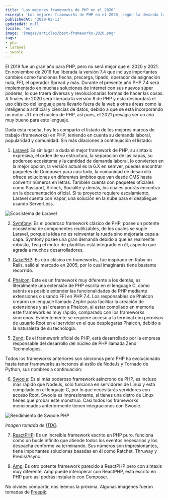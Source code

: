 ```yaml
---
title: 'Los mejores frameworks de PHP en el 2020'
excerpt: 'Los mejores frameworks de PHP en el 2020, según la demanda laboral, popularidad, comunidad de desarrollo y ecosistema.'
publishedAt: '2020-02-11'
updatedAt: null
locale: 'es'
image: 'images/articles/best-frameworks-2020.png'
tags:
- php
- laravel
- swoole
---
```


El 2019 fue un gran año para PHP, pero no será mejor que el 2020 y 2021. En noviembre de 2019 fue liberada la versión 7.4 que incluye importantes cambios como funciones flecha, precarga, tipado, operador de asignación nula, FFI, el operador Spread y más. Durante el presente año PHP 7.4 será implementado en muchas soluciones de Internet con sus nuevos súper poderes, lo que traerá diversas y revolucionarias formas de hacer las cosas. A finales de 2020 será liberada la versión 8 de PHP y esta desbordará el uso clásico del lenguaje para llevarlo fuera de la web a otras áreas como la inteligencia artificial y ciencias de datos, debido a que se está incorporando un motor JIT en el núcleo de PHP, así pues, el 2021 presagia ser un año muy bueno para este lenguaje.

Dada esta reseña, hoy les comparto el listado de los mejores marcos de trabajo (frameworks) en PHP, teniendo en cuenta su demanda laboral, popularidad y comunidad. Sin más dilaciones a continuación el listado:

1. [Laravel](https://laravel.com/): Es sin lugar a duda el mejor framework de PHP, su sintaxis expresiva, el orden de su estructura, la separación de las capas, su poderoso ecosistema y la cantidad de demanda laboral, lo convierten en la mejor opción, la versión actual es la 6.X en semver, puedes encontrar paquetes de Composer para casi todo, la comunidad de desarrollo ofrece soluciones en diferentes ámbitos que van desde CMS hasta convertir números en letras. También cuenta con paquetes oficiales como Passport, Airlock, Socialite y demás, los cuales podrás encontrar en la documentación oficial. Si tu proyecto requiere escalamiento, Laravel cuenta con Vapor, una solución en la nube para el despliegue usando ServerLess.

<img class="img-fluid d-block mb-0 m-auto" src="/images/articles/laravel-ecosystem-2020.png" alt="Ecosistema de Laravel">

2. [Symfony](https://symfony.com/): Es el poderoso framework clásico de PHP, posee un potente ecosistema de componentes reutilizables, de los cuales se suple Laravel, porque la idea no es reinventar la rueda sino mejorarla capa a capa. Symfony posee una gran demanda debido a que es realmente robusto, Twig el motor de plantillas está integrado en él, aspecto que agrada a muchos desarrolladores.

3. [CakePHP](https://cakephp.org/): Es otro clásico en frameworks, fue inspirado en Ruby on Rails, salió al mercado en 2005, por lo cual imaginarás tiene bastante recorrido.

<article-ad></article-ad>

4. [Phalcon](https://phalcon.io/): Este es un framework muy diferente a los demás, es literalmente una extensión de PHP escrita en el lenguage C, como sabrás es posible extender las funcionalidades de PHP mediante extensiones o usando FFI en PHP 7.4. Los responsables de Phalcon crearon un lenguaje llamado Zephir para facilitar la creación de extensiones y así crearon a Phalcon, al estar compilado en memoria este framework es muy rápido, comparado con los frameworks síncronos. Evidentemente se requiere acceso a la terminal con permisos de usuario Root en el servidor en el que desplegarás Phalcon, debido a la naturaleza de su tecnología.

5. [Zend](https://framwork.zend.com/): Es el framework oficial de PHP, está desarrollado por la empresa responsable del desarrollo del núcleo de PHP llamada Zend Technologies.

Todos los frameworks anteriores son síncronos pero PHP ha evolucionado hasta tener frameworks asíncronos al estilo de NodeJs y Tornado de Python, sus nombres a continuación:

6. [Swoole](https://www.swoole.co.uk/): Es el más poderoso framework asíncrono de PHP, es incluso más rápido que NodeJs, sólo funciona en servidores de Linux y está compilado en el lenguaje C, por lo que necesitarás servidores con acceso Root. Swoole es impresionante, si tienes una distro de Linux tienes que probar este monstruo. Casi todos los frameworks mencionados anteriormente tienen integraciones con Swoole.

<img class="img-fluid d-block mb-0 m-auto" src="/images/articles/swoole-performance.png" alt="Rendimiento de Swoole PHP">

_Imagen tomada de_ [_ITDO_](https://www.itdo.com/blog/swoole-el-framework-php-asincrono-con-el-mejor-rendimiento-http/)_._

7. [ReactPHP](https://reactphp.org/): Es un increíble framework escrito en PHP puro, funciona como un bucle infinito que atiende todos los eventos necesarios y los despacha conforme va terminando. Sus números son impresionantes, tiene importantes soluciones basadas en él como Ratchet, Thruway y Predis\Async.

8. [Amp](https://amphp.org/): Es otro potente framework parecido a ReactPHP pero con sintaxis muy diferente, Amp puede interoperar con ReactPHP, está escrito en PHP puro así podrás instalarlo con Composer.

No olvides compartir, nos leemos la próxima. Algunas imágenes fueron tomadas de [Freepik](https://www.freepik.com/free-photos-vectors/technology).